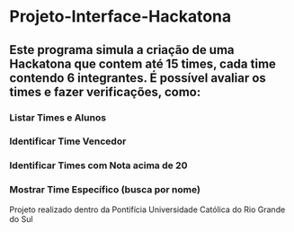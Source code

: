 # Projeto-Interface-Hackatona 
## Este programa simula a criação de uma Hackatona que contem até 15 times, cada time contendo 6 integrantes. É possível avaliar os times e fazer verificações, como:
### Listar Times e Alunos
### Identificar Time Vencedor
### Identificar Times com Nota acima de 20
### Mostrar Time Específico (busca por nome)

Projeto realizado dentro da Pontifícia Universidade Católica do Rio Grande do Sul
